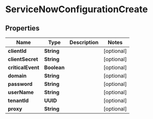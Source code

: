 

# ServiceNowConfigurationCreate


## Properties

Name | Type | Description | Notes
------------ | ------------- | ------------- | -------------
**clientId** | **String** |  |  [optional]
**clientSecret** | **String** |  |  [optional]
**criticalEvent** | **Boolean** |  |  [optional]
**domain** | **String** |  |  [optional]
**password** | **String** |  |  [optional]
**userName** | **String** |  |  [optional]
**tenantId** | **UUID** |  |  [optional]
**proxy** | **String** |  |  [optional]



